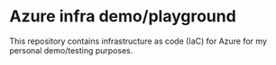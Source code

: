 # Azure infra demo/playground

This repository contains infrastructure as code (IaC) for Azure for my personal demo/testing purposes.

